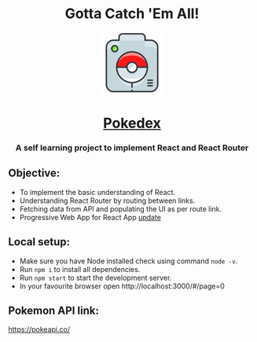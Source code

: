 <h1 align="center">Gotta Catch 'Em All!</h1>
<p align="center">
  <img  alt="Pokedex" height="128px" width="128px" src="https://raw.githubusercontent.com/Mondal10/Pokedex/master/public/assets/logo-128.png">
</p>
<h1 align="center"><a href="https://mondal10.github.io/Pokedex/#/page=0">Pokedex</a></h1>

<h3 align="center">A self learning project to implement React and React Router</h3>

## Objective:
- To implement the basic understanding of React.
- Understanding React Router by routing between links.
- Fetching data from API and populating the UI as per route link.
- Progressive Web App for React App [update](https://reactjs.org/blog/2017/05/18/whats-new-in-create-react-app.html#progressive-web-apps-by-default)

## Local setup:
- Make sure you have Node installed check using command `node -v`.
- Run `npm i` to install all dependencies.
- Run `npm start` to start the development server.
- In your favourite browser open http://localhost:3000/#/page=0

## Pokemon API link:
https://pokeapi.co/
